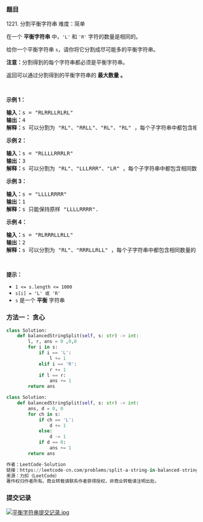 ### 题目

1221\. 分割平衡字符串 难度：简单
<p>在一个 <strong>平衡字符串</strong> 中，<code>'L'</code> 和 <code>'R'</code> 字符的数量是相同的。</p>

<p>给你一个平衡字符串&nbsp;<code>s</code>，请你将它分割成尽可能多的平衡字符串。</p>

<p><strong>注意：</strong>分割得到的每个字符串都必须是平衡字符串。</p>

<p>返回可以通过分割得到的平衡字符串的 <strong>最大数量</strong> <strong>。</strong></p>

<p>&nbsp;</p>

<p><strong>示例 1：</strong></p>

<pre><strong>输入：</strong>s = "RLRRLLRLRL"
<strong>输出：</strong>4
<strong>解释：</strong>s 可以分割为 "RL"、"RRLL"、"RL"、"RL" ，每个子字符串中都包含相同数量的 'L' 和 'R' 。
</pre>

<p><strong>示例 2：</strong></p>

<pre><strong>输入：</strong>s = "RLLLLRRRLR"
<strong>输出：</strong>3
<strong>解释：</strong>s 可以分割为 "RL"、"LLLRRR"、"LR" ，每个子字符串中都包含相同数量的 'L' 和 'R' 。
</pre>

<p><strong>示例 3：</strong></p>

<pre><strong>输入：</strong>s = "LLLLRRRR"
<strong>输出：</strong>1
<strong>解释：</strong>s 只能保持原样 "LLLLRRRR".
</pre>

<p><strong>示例 4：</strong></p>

<pre><strong>输入：</strong>s = "RLRRRLLRLL"
<strong>输出：</strong>2
<strong>解释：</strong>s 可以分割为 "RL"、"RRRLLRLL" ，每个子字符串中都包含相同数量的 'L' 和 'R' 。
</pre>

<p>&nbsp;</p>

<p><strong>提示：</strong></p>

<ul>
	<li><code>1 &lt;= s.length &lt;= 1000</code></li>
	<li><code>s[i] = 'L' 或 'R'</code></li>
	<li><code>s</code> 是一个 <strong>平衡</strong> 字符串</li>
</ul>

### 方法一： 贪心

~~~ python
class Solution:
    def balancedStringSplit(self, s: str) -> int:
        l, r, ans = 0 ,0,0
        for i in s:
            if i == 'L':
                l += 1
            elif i == 'R':
                r += 1
            if l == r:
                ans += 1
        return ans
~~~

~~~ python
class Solution:
    def balancedStringSplit(self, s: str) -> int:
        ans, d = 0, 0
        for ch in s:
            if ch == 'L':
                d += 1
            else:
                d -= 1
            if d == 0:
                ans += 1
        return ans

作者：LeetCode-Solution
链接：https://leetcode-cn.com/problems/split-a-string-in-balanced-strings/solution/fen-ge-ping-heng-zi-fu-chuan-by-leetcode-7y8u/
来源：力扣（LeetCode）
著作权归作者所有。商业转载请联系作者获得授权，非商业转载请注明出处。
~~~

### 提交记录

[![平衡字符串提交记录.jpg](https://z3.ax1x.com/2021/09/07/hoq3tI.jpg)](https://imgtu.com/i/hoq3tI)